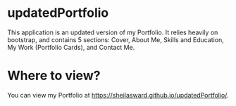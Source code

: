 # updatedPortfolio
This application is an updated version of my Portfolio.  It relies heavily on bootstrap, and contains 5 sections:  Cover,  About Me, Skills and Education, My Work (Portfolio Cards), and Contact Me.
# Where to view?
You can view my Portfolio at https://sheilasward.github.io/updatedPortfolio/.